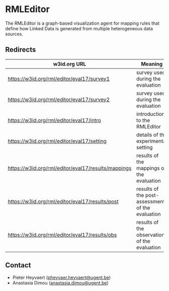 # RMLEditor

The RMLEditor is a graph-based visualization agent for mapping rules that define how Linked Data is generated from multiple heterogeneous data sources.

## Redirects

| w3id.org URL | Meaning | Redirected to |
|---|---|---|
| https://w3id.org/rml/editor/eval17/survey1 | survey used during the evaluation | http://rml.io/data/rmlee/survey-1.pdf|
| https://w3id.org/rml/editor/eval17/survey2 | survey used during the evaluation | http://rml.io/data/rmlee/survey-2.pdf|
| https://w3id.org/rml/editor/eval17/intro | introduction to the RMLEditor | http://rml.io/data/rmlee/intro.pdf |
| https://w3id.org/rml/editor/eval17/setting | details of the experimental setting | https://doi.org/10.6084/m9.figshare.5629282.v1 | 
| https://w3id.org/rml/editor/eval17/results/mappings | results of the mappings of the evaluation | https://doi.org/10.6084/m9.figshare.5577415.v1 |
| https://w3id.org/rml/editor/eval17/results/post | results of the post-assessment of the evaluation | https://doi.org/10.6084/m9.figshare.5577460.v1 |
| https://w3id.org/rml/editor/eval17/results/obs | results of the observations of the evaluation | https://doi.org/10.6084/m9.figshare.5577394.v1 |

## Contact
- Pieter Heyvaert (pheyvaer.heyvaert@ugent.be)
- Anastasia Dimou (anastasia.dimou@ugent.be)
